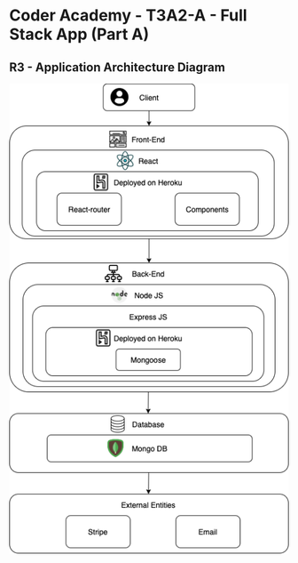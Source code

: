 # Coder Academy - T3A2-A - Full Stack App (Part A)

## R3 - Application Architecture Diagram

![Application Architecture Diagram](./docs/app_architecture_diagram.png)
